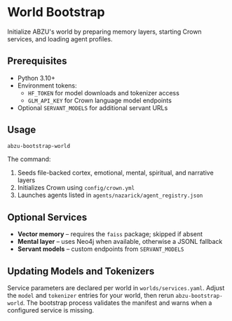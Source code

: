# World Bootstrap

Initialize ABZU's world by preparing memory layers, starting Crown services, and
loading agent profiles.

## Prerequisites

- Python 3.10+
- Environment tokens:
  - `HF_TOKEN` for model downloads and tokenizer access
  - `GLM_API_KEY` for Crown language model endpoints
- Optional `SERVANT_MODELS` for additional servant URLs

## Usage

```bash
abzu-bootstrap-world
```

The command:

1. Seeds file-backed cortex, emotional, mental, spiritual, and narrative layers
2. Initializes Crown using `config/crown.yml`
3. Launches agents listed in `agents/nazarick/agent_registry.json`

## Optional Services

- **Vector memory** – requires the `faiss` package; skipped if absent
- **Mental layer** – uses Neo4j when available, otherwise a JSONL fallback
- **Servant models** – custom endpoints from `SERVANT_MODELS`

## Updating Models and Tokenizers

Service parameters are declared per world in `worlds/services.yaml`. Adjust the
`model` and `tokenizer` entries for your world, then rerun
`abzu-bootstrap-world`. The bootstrap process validates the manifest and warns
when a configured service is missing.

